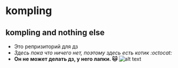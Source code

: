 # kompling
## kompling and nothing else
* Это репризиторий для дз
* *Здесь пока что ничего нет, поэтому здесь есть котик :octocat:*
* **Он не может делать дз, у него лапки. :cat:**
![alt text](http://edinstvennaya.ua/pictures/article/9315_max.jpg "Logo Title Text 1")
